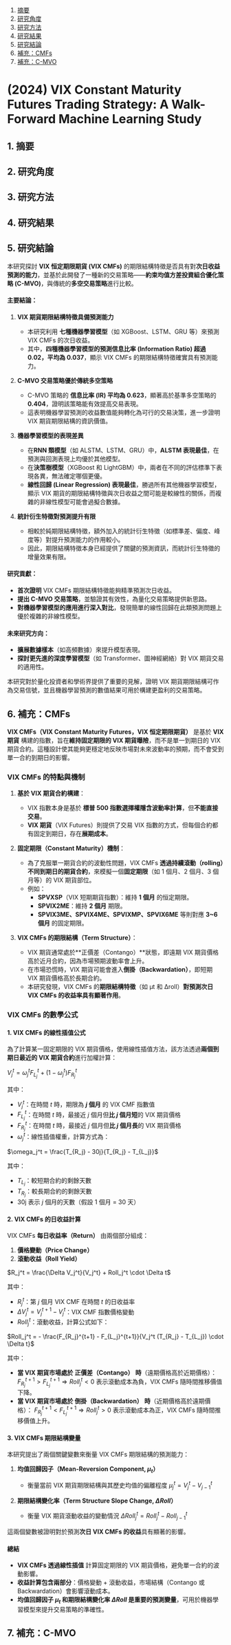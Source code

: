 1. [摘要](#S1)
2. [研究角度](#S2)
3. [研究方法](#S3)
4. [研究結果](#S4)
5. [研究結論](#S5)
6. [補充：CMFs](#S6)
7. [補充：C-MVO](#S7)

# (2024) VIX Constant Maturity Futures Trading Strategy: A Walk-Forward Machine Learning Study

<a name="S1"></a>
## 1. **摘要**

<a name="S2"></a>
## 2. **研究角度**

<a name="S3"></a>
## 3. **研究方法**

<a name="S4"></a>
## 4. **研究結果**

<a name="S5"></a>
## 5. **研究結論**

本研究探討 **VIX 恒定期限期貨 (VIX CMFs)** 的期限結構特徵是否具有對**次日收益預測的能力**，並基於此開發了一種新的交易策略——**約束均值方差投資組合優化策略 (C-MVO)**，與傳統的**多空交易策略**進行比較。

#### **主要結論：**
1. **VIX 期貨期限結構特徵具備預測能力**  
   - 本研究利用 **七種機器學習模型**（如 XGBoost、LSTM、GRU 等）來預測 VIX CMFs 的次日收益。  
   - 其中，**四種機器學習模型的預測信息比率 (Information Ratio) 超過 0.02，平均為 0.037**，顯示 VIX CMFs 的期限結構特徵確實具有預測能力。

2. **C-MVO 交易策略優於傳統多空策略**  
   - C-MVO 策略的 **信息比率 (IR) 平均為 0.623**，顯著高於基準多空策略的 **0.404**，證明該策略能有效提高交易表現。  
   - 這表明機器學習預測的收益數值能夠轉化為可行的交易決策，進一步證明 VIX 期貨期限結構的資訊價值。

3. **機器學習模型的表現差異**  
   - 在**RNN 類模型**（如 ALSTM、LSTM、GRU）中，**ALSTM 表現最佳**，在預測與回測表現上均優於其他模型。  
   - 在**決策樹模型**（XGBoost 和 LightGBM）中，兩者在不同的評估標準下表現各異，無法確定哪個更優。  
   - **線性回歸 (Linear Regression) 表現最佳**，勝過所有其他機器學習模型，顯示 VIX 期貨的期限結構特徵與次日收益之間可能是較線性的關係，而複雜的非線性模型可能會過擬合數據。

4. **統計衍生特徵對預測提升有限**  
   - 相較於純期限結構特徵，額外加入的統計衍生特徵（如標準差、偏度、峰度等）對提升預測能力的作用較小。  
   - 因此，期限結構特徵本身已經提供了關鍵的預測資訊，而統計衍生特徵的增量效果有限。

#### **研究貢獻：**
- **首次證明** VIX CMFs 期限結構特徵能夠精準預測次日收益。  
- **提出 C-MVO 交易策略**，並驗證其有效性，為量化交易策略提供新思路。  
- **對機器學習模型的應用進行深入對比**，發現簡單的線性回歸在此類預測問題上優於複雜的非線性模型。  

#### **未來研究方向：**
- **擴展數據樣本**（如高頻數據）來提升模型表現。  
- **探討更先進的深度學習模型**（如 Transformer、圖神經網絡）對 VIX 期貨交易的適用性。  

本研究對於量化投資者和學術界提供了重要的見解，證明 VIX 期貨期限結構可作為交易信號，並且機器學習預測的數值結果可用於構建更盈利的交易策略。

<a name="S6"></a>
## 6. **補充：CMFs**

**VIX CMFs（VIX Constant Maturity Futures，VIX 恒定期限期貨）** 是基於 **VIX 期貨** 構建的指數，旨在**維持固定期限的 VIX 期貨曝險**，而不是單一到期日的 VIX 期貨合約。這種設計使其能夠更穩定地反映市場對未來波動率的預期，而不會受到單一合約到期日的影響。

### **VIX CMFs 的特點與機制**
1. **基於 VIX 期貨合約構建**：
   - VIX 指數本身是基於 **標普 500 指數選擇權隱含波動率計算**，但**不能直接交易**。
   - **VIX 期貨**（VIX Futures）則提供了交易 VIX 指數的方式，但每個合約都有固定到期日，存在**展期成本**。

2. **固定期限（Constant Maturity）機制**：
   - 為了克服單一期貨合約的波動性問題，VIX CMFs **透過持續滾動（rolling）不同到期日的期貨合約**，來模擬一個**固定期限**（如 1 個月、2 個月、3 個月等）的 VIX 期貨部位。
   - 例如：
     - **SPVXSP**（VIX 短期期貨指數）：維持 **1 個月** 的恒定期限。
     - **SPVIX2ME**：維持 **2 個月** 期限。
     - **SPVIX3ME、SPVIX4ME、SPVIXMP、SPVIX6ME** 等則對應 **3~6 個月** 的固定期限。

3. **VIX CMFs 的期限結構（Term Structure）**：
   - VIX 期貨通常處於**正價差（Contango）**狀態，即遠期 VIX 期貨價格高於近月合約，因為市場預期波動率會上升。
   - 在市場恐慌時，VIX 期貨可能會進入**倒掛（Backwardation）**，即短期 VIX 期貨價格高於長期合約。
   - 本研究發現，VIX CMFs 的**期限結構特徵**（如 μt 和 Δroll）**對預測次日 VIX CMFs 的收益率具有顯著作用**。

### **VIX CMFs 的數學公式**

#### **1. VIX CMFs 的線性插值公式**
為了計算某一固定期限的 VIX 期貨價格，使用線性插值方法，該方法透過**兩個到期日最近的 VIX 期貨合約**進行加權計算：

$V_j^t = \omega_j^t F_{L_j}^t + (1 - \omega_j^t) F_{R_j}^t$

其中：
- $V_j^t$：在時間 $t$ 時，期限為 **$j$ 個月** 的 VIX CMF 指數值
- $F_{L_j}^t$：在時間 $t$ 時，最接近 $j$ 個月但**比 $j$ 個月短**的 VIX 期貨價格
- $F_{R_j}^t$：在時間 $t$ 時，最接近 $j$ 個月但**比 $j$ 個月長**的 VIX 期貨價格
- $\omega_j^t$：線性插值權重，計算方式為：

$\omega_j^t = \frac{T_{R_j} - 30j}{T_{R_j} - T_{L_j}}$

其中：
- $T_{L_j}$：較短期合約的剩餘天數
- $T_{R_j}$：較長期合約的剩餘天數
- 30j 表示 $j$ 個月的天數（假設 1 個月 = 30 天）

#### **2. VIX CMFs 的日收益計算**
VIX CMFs **每日收益率（Return）** 由兩個部分組成：
1. **價格變動（Price Change）**
2. **滾動收益（Roll Yield）**

$R_j^t = \frac{\Delta V_j^t}{V_j^t} + Roll_j^t \cdot \Delta t$

其中：
- $R_j^t$：第 $j$ 個月 VIX CMF 在時間 $t$ 的日收益率
- $\Delta V_j^t = V_j^{t+1} - V_j^t$：VIX CMF 指數價格變動
- $Roll_j^t$：滾動收益，計算公式如下：

$Roll_j^t = - \frac{F_{R_j}^{t+1} - F_{L_j}^{t+1}}{V_j^t (T_{R_j} - T_{L_j}) \cdot \Delta t}$

其中：
- **當 VIX 期貨市場處於** **正價差（Contango）** **時**（遠期價格高於近期價格）：
  $F_{R_j}^{t+1} > F_{L_j}^{t+1} \Rightarrow Roll_j^t < 0$
  表示滾動成本為負，VIX CMFs 隨時間推移價值下降。
- **當 VIX 期貨市場處於** **倒掛（Backwardation）** **時**（近期價格高於遠期價格）：
  $F_{R_j}^{t+1} < F_{L_j}^{t+1} \Rightarrow Roll_j^t > 0$
  表示滾動成本為正，VIX CMFs 隨時間推移價值上升。

#### **3. VIX CMFs 期限結構變量**
本研究提出了兩個關鍵變數來衡量 VIX CMFs 期限結構的預測能力：
1. **均值回歸因子（Mean-Reversion Component, $\mu_t$）**
   - 衡量當前 VIX 期貨期限結構與其歷史均值的偏離程度
   $\mu_j^t = V_j^t - V_{j-1}^t$

2. **期限結構變化率（Term Structure Slope Change, $\Delta Roll$）**
   - 衡量 VIX 期貨滾動收益的變動情況
   $\Delta Roll_j^t = Roll_j^t - Roll_{j-1}^t$

這兩個變數被證明對於預測**次日 VIX CMFs 的收益**具有顯著的影響。

#### **總結**
- **VIX CMFs 透過線性插值** 計算固定期限的 VIX 期貨價格，避免單一合約的波動影響。
- **收益計算包含兩部分**：價格變動 + 滾動收益，市場結構（Contango 或 Backwardation）會影響滾動成本。
- **均值回歸因子 $\mu_t$ 和期限結構變化率 $\Delta Roll$ 是重要的預測變量**，可用於機器學習模型來提升交易策略的準確性。

<a name="S7"></a>
## 7. **補充：C-MVO**

